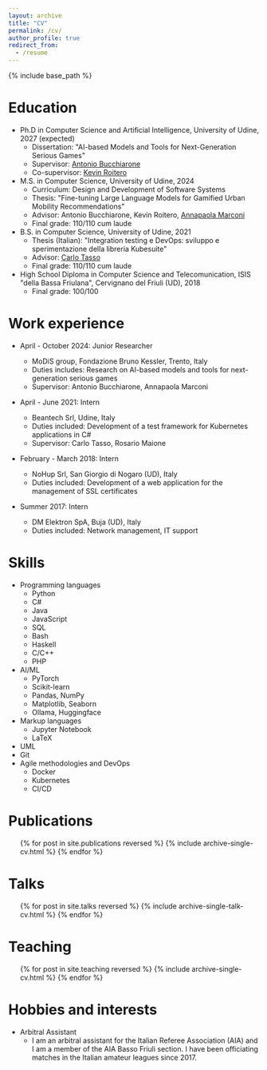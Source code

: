```yaml
---
layout: archive
title: "CV"
permalink: /cv/
author_profile: true
redirect_from:
  - /resume
---
```


{% include base_path %}

Education
======
* Ph.D in Computer Science and Artificial Intelligence, University of Udine, 2027 (expected)
  * Dissertation: "AI-based Models and Tools for Next-Generation Serious Games"
  * Supervisor: [Antonio Bucchiarone](https://bucchiarone.bitbucket.io/)
  * Co-supervisor: [Kevin Roitero](https://kevinroitero.com/)
* M.S. in Computer Science, University of Udine, 2024
  * Curriculum: Design and Development of Software Systems
  * Thesis: "Fine-tuning Large Language Models for Gamified Urban Mobility Recommendations"
  * Advisor: Antonio Bucchiarone, Kevin Roitero, [Annapaola Marconi](https://scholar.google.it/citations?user=_GJqkOEAAAAJ&hl=en)
  * Final grade: 110/110 cum laude
* B.S. in Computer Science, University of Udine, 2021
  * Thesis (Italian): "Integration testing e DevOps: sviluppo e sperimentazione della libreria Kubesuite"
  * Advisor: [Carlo Tasso](https://scholar.google.it/citations?user=ITxRmxIAAAAJ&hl=it)
  * Final grade: 110/110 cum laude
* High School Diploma in Computer Science and Telecomunication, ISIS "della Bassa Friulana", Cervignano del Friuli (UD), 2018
  * Final grade: 100/100

Work experience
======
* April - October 2024: Junior Researcher
  * MoDiS group, Fondazione Bruno Kessler, Trento, Italy
  * Duties includes: Research on AI-based models and tools for next-generation serious games
  * Supervisor: Antonio Bucchiarone, Annapaola Marconi

* April - June 2021: Intern
  * Beantech Srl, Udine, Italy
  * Duties included: Development of a test framework for Kubernetes applications in C#
  * Supervisor: Carlo Tasso, Rosario Maione

* February - March 2018: Intern
  * NoHup Srl, San Giorgio di Nogaro (UD), Italy
  * Duties included: Development of a web application for the management of SSL certificates

* Summer 2017: Intern
  * DM Elektron SpA, Buja (UD), Italy
  * Duties included: Network management, IT support
  
Skills
======
* Programming languages
  * Python
  * C#
  * Java
  * JavaScript
  * SQL
  * Bash
  * Haskell
  * C/C++
  * PHP
* AI/ML
  * PyTorch
  * Scikit-learn
  * Pandas, NumPy
  * Matplotlib, Seaborn
  * Ollama, Huggingface
* Markup languages
  * Jupyter Notebook
  * LaTeX
* UML
* Git
* Agile methodologies and DevOps
  * Docker
  * Kubernetes
  * CI/CD

Publications
======
  <ul>{% for post in site.publications reversed %}
    {% include archive-single-cv.html %}
  {% endfor %}</ul>
  
Talks
======
  <ul>{% for post in site.talks reversed %}
    {% include archive-single-talk-cv.html  %}
  {% endfor %}</ul>
  
Teaching
======
  <ul>{% for post in site.teaching reversed %}
    {% include archive-single-cv.html %}
  {% endfor %}</ul>
  
Hobbies and interests
======
* Arbitral Assistant
  * I am an arbitral assistant for the Italian Referee Association (AIA) and I am a member of the AIA Basso Friuli section. I have been officiating matches in the Italian amateur leagues since 2017.
